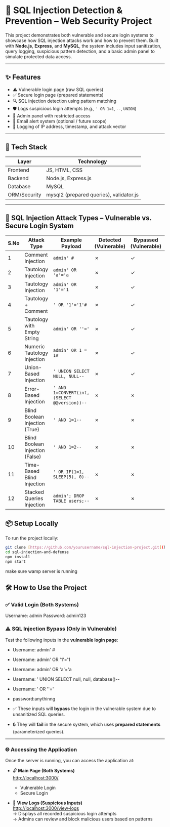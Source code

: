 # 🔐 SQL Injection Detection & Prevention – Web Security Project

This project demonstrates both vulnerable and secure login systems to showcase how SQL injection attacks work and how to prevent them. Built with **Node.js**, **Express**, and **MySQL**, the system includes input sanitization, query logging, suspicious pattern detection, and a basic admin panel to simulate protected data access.

---

## ✨ Features

- ⚠️ Vulnerable login page (raw SQL queries)
- ✅ Secure login page (prepared statements)
- 🔍 SQL injection detection using pattern matching
- 🛡️ Logs suspicious login attempts (e.g., `' OR 1=1`, `--`, `UNION`)
- 📂 Admin panel with restricted access
- 📧 Email alert system (optional / future scope)
- 📜 Logging of IP address, timestamp, and attack vector

---

## 🧰 Tech Stack

| Layer      | Technology            |
|------------|------------------------|
| Frontend   | JS, HTML, CSS         |
| Backend    | Node.js, Express.js    |
| Database   | MySQL                  |
| ORM/Security | mysql2 (prepared queries), validator.js |



---

## 🧪 SQL Injection Attack Types – Vulnerable vs. Secure Login System

| S.No | Attack Type                     | Example Payload                                   | Detected (Vulnerable) | Bypassed (Vulnerable) | Detected (Secure) | Bypassed (Secure) |
|------|----------------------------------|--------------------------------------------------|------------------------|------------------------|--------------------|--------------------|
| 1    | Comment Injection                | `admin' #`                                       | ✗                      | ✓                      | ✓                  | ✗                  |
| 2    | Tautology Injection              | `admin' OR 'a'='a`                               | ✗                      | ✓                      | ✓                  | ✗                  |
| 3    | Tautology Injection              | `admin' OR '1'='1`                               | ✗                      | ✓                      | ✓                  | ✗                  |
| 4    | Tautology + Comment              | `' OR '1'='1'#`                                  | ✗                      | ✓                      | ✓                  | ✗                  |
| 5    | Tautology with Empty String      | `admin' OR ''='`                                 | ✗                      | ✓                      | ✓                  | ✗                  |
| 6    | Numeric Tautology Injection      | `admin' OR 1 = 1#`                               | ✗                      | ✓                      | ✓                  | ✗                  |
| 7    | Union-Based Injection            | `' UNION SELECT NULL, NULL--`                    | ✗                      | ✓                      | ✓                  | ✗                  |
| 8    | Error-Based Injection            | `' AND 1=CONVERT(int, (SELECT @@version))--`     | ✗                      | ✗                       | ✓                  | ✗                  |
| 9    | Blind Boolean Injection (True)   | `' AND 1=1--`                                    | ✗                      | ✗                       | ✓                  | ✗                  |
| 10   | Blind Boolean Injection (False)  | `' AND 1=2--`                                    | ✗                      | ✗                       | ✓                  | ✗                  |
| 11   | Time-Based Blind Injection       | `' OR IF(1=1, SLEEP(5), 0)--`                     | ✗                     | ✗                      | ✓                  | ✗                  |
| 12   | Stacked Queries Injection        | `admin'; DROP TABLE users;--`                    | ✗                      | ✗                      | ✓                  | ✗                  |


## 📦 Setup Locally

To run the project locally:

```bash
git clone [https://github.com/yourusername/sql-injection-project.git](https://github.com/Abhilash-Basarikatti/sql-injection-and-defense.git)
cd sql-injection-and-defense
npm install
npm start
```
make sure wamp server is running
## 🛠️ How to Use the Project

### ✅ Valid Login (Both Systems)
Username: admin
Password: admin123


### ⚠️ SQL Injection Bypass (Only in Vulnerable)

Test the following inputs in the **vulnerable login page**:

- Username: admin' #
- Username: admin' OR '1'='1
- Username: admin' OR 'a'='a
- Username: ' UNION SELECT null, null, database()--
- Username: ' OR ''='
- password:anythinng


- ✅ These inputs will **bypass** the login in the vulnerable system due to unsanitized SQL queries.
- 🔒 They will **fail** in the secure system, which uses **prepared statements** (parameterized queries).

---
### 🌐 Accessing the Application

Once the server is running, you can access the application at:

- 🔓 **Main Page (Both Systems)**  
  [http://localhost:3000/](http://localhost:3000/)  
  - Vulnerable Login
  - Secure Login

- 🧾 **View Logs (Suspicious Inputs)**  
  [http://localhost:3000/view-logs](http://localhost:3000/view-logs)  
  → Displays all recorded suspicious login attempts  
  → Admins can review and block malicious users based on patterns


